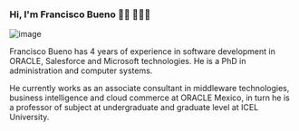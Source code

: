 ### Hi, I'm Francisco Bueno 👋🏽 👨🏽‍💻

![image](https://user-images.githubusercontent.com/66973584/131767734-e6a1a31e-01fb-4b86-973a-ef1fb1f61214.png)

Francisco Bueno has 4 years of experience in software development in ORACLE, Salesforce and Microsoft technologies. He is a PhD in administration and computer systems.

He currently works as an associate consultant in middleware technologies, business intelligence and cloud commerce at ORACLE Mexico, in turn he is a professor of subject at undergraduate and graduate level at ICEL University.
<!--
**fbuenoicel/fbuenoicel** is a ✨ _special_ ✨ repository because its `README.md` (this file) appears on your GitHub profile.

Here are some ideas to get you started:

- 🔭 I’m currently working on ...
- 🌱 I’m currently learning ...
- 👯 I’m looking to collaborate on ...
- 🤔 I’m looking for help with ...
- 💬 Ask me about ...
- 📫 How to reach me: ...
- 😄 Pronouns: ...
- ⚡ Fun fact: ...
-->
